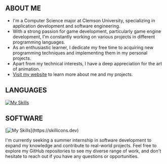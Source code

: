## ABOUT ME
* I'm a Computer Science major at Clemson University, specializing in application development and software engineering.
* With a strong passion for game development, particularly game engine development, I'm constantly working on various projects in different programming languages.
* As an enthusiastic learner, I dedicate my free time to acquiring new programming techniques and implementing them in my personal projects.
* Apart from my technical interests, I have a deep appreciation for the art of animation.
* [Visit my website](https://elrodmichael95.wixsite.com/michaelelrod "My Website") to learn more about me and my projects.

## LANGUAGES
[![My Skills](https://skillicons.dev/icons?i=c,cpp,cs,java,python,lua,html,css,js)](https://skillicons.dev)

## SOFTWARE
[![My Skills](https://skillicons.dev/icons?i=unity,unreal,blender,)](https://skillicons.dev)

I'm currently seeking a summer internship in software development to expand my knowledge and contribute to real-world projects. Feel free to explore my GitHub repositories to see my diverse range of work, and don't hesitate to reach out if you have any questions or opportunities.
